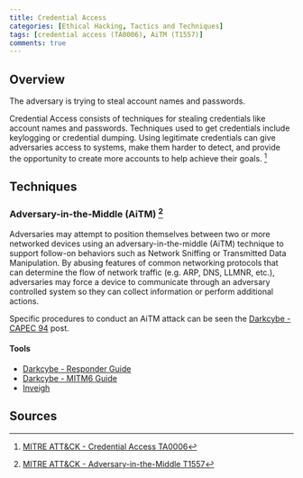 ```yaml
---
title: Credential Access
categories: [Ethical Hacking, Tactics and Techniques]
tags: [credential access (TA0006), AiTM (T1557)]
comments: true
---
```


## Overview

The adversary is trying to steal account names and passwords.

Credential Access consists of techniques for stealing credentials like account names and passwords. Techniques used to get credentials include keylogging or credential dumping. Using legitimate credentials can give adversaries access to systems, make them harder to detect, and provide the opportunity to create more accounts to help achieve their goals. [^1]

## Techniques

### Adversary-in-the-Middle (AiTM) [^2]

Adversaries may attempt to position themselves between two or more networked devices using an adversary-in-the-middle (AiTM) technique to support follow-on behaviors such as Network Sniffing or Transmitted Data Manipulation. By abusing features of common networking protocols that can determine the flow of network traffic (e.g. ARP, DNS, LLMNR, etc.), adversaries may force a device to communicate through an adversary controlled system so they can collect information or perform additional actions.

Specific procedures to conduct an AiTM attack can be seen the [Darkcybe - CAPEC 94](https://darkcybe.github.io/posts/94-AiTM/) post.

#### Tools

- [Darkcybe - Responder Guide](https://darkcybe.github.io/posts/Responder/)
- [Darkcybe - MITM6 Guide](https://darkcybe.github.io/posts/MITM6/)
- [Inveigh](https://github.com/Kevin-Robertson/Inveigh)

## Sources

[^1]: [MITRE ATT&CK - Credential Access TA0006](https://attack.mitre.orc/tactics/TA0006/)
[^2]: [MITRE ATT&CK - Adversary-in-the-Middle T1557](https://attack.mitre.org/techniques/T1557/)
